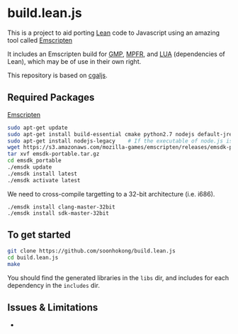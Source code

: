 build.lean.js
=============

This is a project to aid porting [Lean](http://leanprover.github.io/)
code to Javascript using an amazing tool called
[Emscripten](https://github.com/kripken/emscripten)

It includes an Emscripten build for [GMP](http://gmplib.org/),
[MPFR](http://www.mpfr.org/), and [LUA](http://lua.org) (dependencies
of Lean), which may be of use in their own right.

This repository is based on [cgaljs](https://github.com/marcosscriven/cgaljs).


Required Packages
-----------------

[Emscripten](https://github.com/kripken/emscripten)
```bash
sudo apt-get update
sudo apt-get install build-essential cmake python2.7 nodejs default-jre git wget m4
sudo apt-get install nodejs-legacy    # If the executable of node.js is `nodejs` instead of `node`
wget https://s3.amazonaws.com/mozilla-games/emscripten/releases/emsdk-portable.tar.gz
tar xvf emsdk-portable.tar.gz
cd emsdk_portable
./emsdk update
./emsdk install latest
./emsdk activate latest
```

We need to cross-compile targetting to a 32-bit architecture (i.e. i686).
```
./emsdk install clang-master-32bit
./emsdk install sdk-master-32bit
```

To get started
--------------

```bash
git clone https://github.com/soonhokong/build.lean.js
cd build.lean.js
make
```

You should find the generated libraries in the `libs` dir, and includes for each dependency in the `includes` dir.


Issues & Limitations
--------------------

 *
